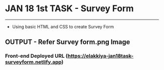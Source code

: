 # JAN 18 1st TASK - Survey Form
*********
* Using basic HTML and CSS to create Survey Form

## OUTPUT - Refer Survey form.png Image

### Front-end Deployed URL (https://elakkiya-jan18task-surveyform.netlify.app)
